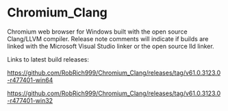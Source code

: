 # Chromium_Clang

Chromium web browser for Windows built with the open source Clang/LLVM compiler. Release note comments will indicate if builds are linked with the Microsoft Visual Studio linker or the open source lld linker.

Links to latest build releases:

https://github.com/RobRich999/Chromium_Clang/releases/tag/v61.0.3123.0-r477401-win64

https://github.com/RobRich999/Chromium_Clang/releases/tag/v61.0.3123.0-r477401-win32
